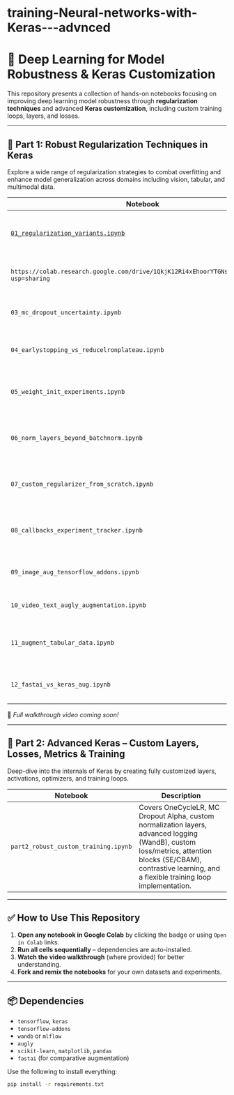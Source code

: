 # training-Neural-networks-with-Keras---advnced
# 🧠 Deep Learning for Model Robustness & Keras Customization

This repository presents a collection of hands-on notebooks focusing on improving deep learning model robustness through **regularization techniques** and advanced **Keras customization**, including custom training loops, layers, and losses.

---

## 📁 Part 1: Robust Regularization Techniques in Keras

Explore a wide range of regularization strategies to combat overfitting and enhance model generalization across domains including vision, tabular, and multimodal data.

| Notebook | Description |
|----------|-------------|
| [`01_regularization_variants.ipynb`](https://colab.research.google.com/drive/1J6QuxUER7MO6KnkBDGPJ3Ty7Xo2lyCNd?usp=sharing) | Implements and compares L1, L2, and ElasticNet-style regularization using Keras layers. |
| `https://colab.research.google.com/drive/1QkjK12Ri4xEhoorYTGNsCYo83cUEmCIO?usp=sharing` | Demonstrates dropout techniques within ResNet-like architectures. |
| `03_mc_dropout_uncertainty.ipynb` | Applies Monte Carlo Dropout to quantify uncertainty in predictions. |
| `04_earlystopping_vs_reducelronplateau.ipynb` | Compares EarlyStopping and ReduceLROnPlateau callbacks. |
| `05_weight_init_experiments.ipynb` | Evaluates different initializers: He Normal, Orthogonal, and custom-defined. |
| `06_norm_layers_beyond_batchnorm.ipynb` | Experiments with BatchNorm, LayerNorm, and GroupNorm for stable training. |
| `07_custom_regularizer_from_scratch.ipynb` | Defines and integrates a cosine-based custom regularization function. |
| `08_callbacks_experiment_tracker.ipynb` | Uses WandB/MLflow for real-time experiment tracking and visualization. |
| `09_image_aug_tensorflow_addons.ipynb` | Applies data augmentation using TensorFlow Addons. |
| `10_video_text_augly_augmentation.ipynb` | Uses Meta’s AugLy for augmenting text, video, and images. |
| `11_augment_tabular_data.ipynb` | Demonstrates noise injection and SMOTE-style augmentation for tabular data. |
| `12_fastai_vs_keras_aug.ipynb` | Comparative study of FastAI vs Keras augmentation pipelines. |

🎥 _Full walkthrough video coming soon!_

---

## 📁 Part 2: Advanced Keras – Custom Layers, Losses, Metrics & Training

Deep-dive into the internals of Keras by creating fully customized layers, activations, optimizers, and training loops.

| Notebook | Description |
|----------|-------------|
| `part2_robust_custom_training.ipynb` | Covers OneCycleLR, MC Dropout Alpha, custom normalization layers, advanced logging (WandB), custom loss/metrics, attention blocks (SE/CBAM), contrastive learning, and a flexible training loop implementation. |

---

## ✅ How to Use This Repository

1. **Open any notebook in Google Colab** by clicking the badge or using `Open in Colab` links.
2. **Run all cells sequentially** – dependencies are auto-installed.
3. **Watch the video walkthrough** (where provided) for better understanding.
4. **Fork and remix the notebooks** for your own datasets and experiments.

---

## 📦 Dependencies

- `tensorflow`, `keras`
- `tensorflow-addons`
- `wandb` or `mlflow`
- `augly`
- `scikit-learn`, `matplotlib`, `pandas`
- `fastai` (for comparative augmentation)

Use the following to install everything:

```bash
pip install -r requirements.txt

